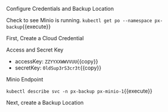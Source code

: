 Configure Credentials and Backup Location

Check to see Minio is running.
`kubectl get po --namespace px-backup`{{execute}}

First, Create a Cloud Credential

Access and Secret Key
* accessKey: `ZZYYXXWWVVUU`{{copy}}
* secretKey: `0ldSup3rS3cr3t`{{copy}}

Minio Endpoint

`kubectl describe svc -n px-backup px-minio-1`{{execute}}

Next, create a Backup Location
